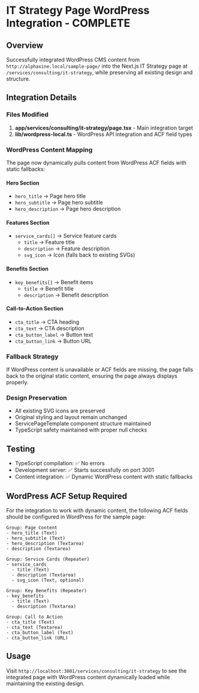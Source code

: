 # IT Strategy Page WordPress Integration - COMPLETE

## Overview
Successfully integrated WordPress CMS content from `http://alphaxine.local/sample-page/` into the Next.js IT Strategy page at `/services/consulting/it-strategy`, while preserving all existing design and structure.

## Integration Details

### Files Modified
1. **app/services/consulting/it-strategy/page.tsx** - Main integration target
2. **lib/wordpress-local.ts** - WordPress API integration and ACF field types

### WordPress Content Mapping
The page now dynamically pulls content from WordPress ACF fields with static fallbacks:

#### Hero Section
- `hero_title` → Page hero title
- `hero_subtitle` → Page hero subtitle  
- `hero_description` → Page hero description

#### Features Section
- `service_cards[]` → Service feature cards
  - `title` → Feature title
  - `description` → Feature description
  - `svg_icon` → Icon (falls back to existing SVGs)

#### Benefits Section
- `key_benefits[]` → Benefit items
  - `title` → Benefit title
  - `description` → Benefit description

#### Call-to-Action Section
- `cta_title` → CTA heading
- `cta_text` → CTA description
- `cta_button_label` → Button text
- `cta_button_link` → Button URL

### Fallback Strategy
If WordPress content is unavailable or ACF fields are missing, the page falls back to the original static content, ensuring the page always displays properly.

### Design Preservation
- All existing SVG icons are preserved
- Original styling and layout remain unchanged
- ServicePageTemplate component structure maintained
- TypeScript safety maintained with proper null checks

## Testing
- TypeScript compilation: ✅ No errors
- Development server: ✅ Starts successfully on port 3001
- Content integration: ✅ Dynamic WordPress content with static fallbacks

## WordPress ACF Setup Required
For the integration to work with dynamic content, the following ACF fields should be configured in WordPress for the sample page:

```
Group: Page Content
- hero_title (Text)
- hero_subtitle (Text)  
- hero_description (Textarea)
- description (Textarea)

Group: Service Cards (Repeater)
- service_cards
  - title (Text)
  - description (Textarea)
  - svg_icon (Text, optional)

Group: Key Benefits (Repeater)  
- key_benefits
  - title (Text)
  - description (Textarea)

Group: Call to Action
- cta_title (Text)
- cta_text (Textarea)
- cta_button_label (Text)
- cta_button_link (URL)
```

## Usage
Visit `http://localhost:3001/services/consulting/it-strategy` to see the integrated page with WordPress content dynamically loaded while maintaining the existing design.
